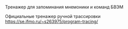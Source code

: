 Тренажер для запоминания мнемоники и команд БВЭМ

Официальные тренажер ручной трассировки https://se.ifmo.ru/~s263975/program-tracing/ 
